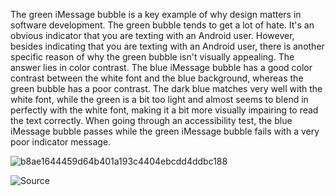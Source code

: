 The green iMessage bubble is a key example of why design matters in software development. The green bubble tends to get a lot of hate. It's an obvious indicator that you are texting with an Android user. However, besides indicating that you are texting with an Android user, there is another specific reason of why the green bubble isn't visually appealing. The answer lies in color contrast. The blue iMessage bubble has a good color contrast between the white font and the blue background, whereas the green bubble has a poor contrast. The dark blue matches very well with the white font, while the green is a bit too light and almost seems to blend in perfectly with the white font, making it a bit more visually impairing to read the text correctly. When going through an accessibility test, the blue iMessage bubble passes while the green iMessage bubble fails with a very poor indicator message.

![b8ae1644459d64b401a193c4404ebcdd4ddbc188](https://github.com/erascon7/TIL/assets/39039416/7593e614-58a4-4e15-82c5-beceaf53424a)

![Source](https://uxdesign.cc/how-apple-makes-you-think-green-bubbles-gross-e03b52b12fed)
